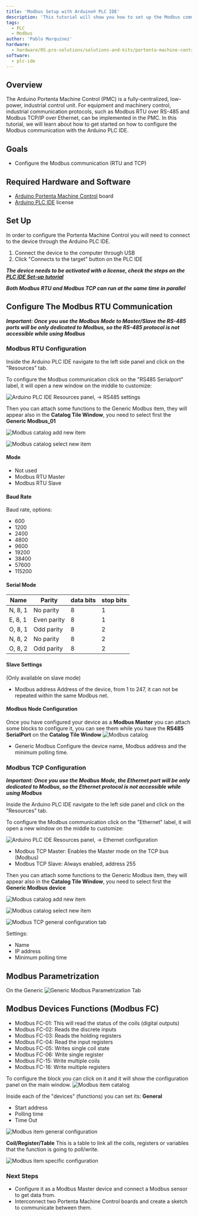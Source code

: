 ```yaml
---
title: 'Modbus Setup with Arduino® PLC IDE'
description: 'This tutorial will show you how to set up the Modbus communication with the Arduino PLC IDE.'
tags:
  - PLC
  - Modbus
author: 'Pablo Marquínez'
hardware:
  - hardware/05.pro-solutions/solutions-and-kits/portenta-machine-control
software:
  - plc-ide
---
```


## Overview

The Arduino Portenta Machine Control (PMC) is a fully-centralized, low-power, industrial control unit. For equipment and machinery control, industrial communication protocols, such as Modbus RTU over RS-485 and Modbus TCP/IP over Ethernet, can be implemented in the PMC. In this tutorial, we will learn about how to get started on how to configure the Modbus communication with the Arduino PLC IDE.

## Goals

- Configure the Modbus communication (RTU and TCP)

## Required Hardware and Software

- [Arduino Portenta Machine Control](https://store.arduino.cc/products/arduino-portenta-machine-control) board
- [Arduino PLC IDE](../../../../software/plc-ide) license

## Set Up

In order to configure the Portenta Machine Control you will need to connect to the device through the Arduino PLC IDE.

1. Connect the device to the computer through USB
2. Click "Connects to the target" button on the PLC IDE

***The device needs to be activated with a license, check the steps on the [PLC IDE Set-up tutorial](./plc-ide-setup-license)***

***Both Modbus RTU and Modbus TCP can run at the same time in parallel***

## Configure The Modbus RTU Communication

***Important: Once you use the Modbus Mode to Master/Slave the RS-485 ports will be only dedicated to Modbus, so the RS-485 protocol is not accessible while using Modbus***

### Modbus RTU Configuration

Inside the Arduino PLC IDE navigate to the left side panel and click on the "Resources" tab.

To configure the Modbus communication click on the "RS485 Serialport" label, it will open a new window on the middle to customize:

![Arduino PLC IDE Resources panel, -> RS485 settings](assets/PLC-IDE-ModBus.png)

Then you can attach some functions to the Generic Modbus item, they will appear also in the **Catalog Tile Window**, you need to select first the **Generic Modbus_01**

![Modbus catalog add new item](assets/modBusCatalog-add.png)

![Modbus catalog select new item](assets/modbusCatalog-add-prompt.png)

#### Mode

* Not used
* Modbus RTU Master
* Modbus RTU Slave

#### Baud Rate

Baud rate, options:
  * 600
  * 1200
  * 2400
  * 4800
  * 9600
  * 19200
  * 38400
  * 57600
  * 115200

#### Serial Mode

| Name    | Parity      | data bits | stop bits |
| ------- | ----------- | --------- | ----------|
| N, 8, 1 | No parity   | 8         | 1         |
| E, 8, 1 | Even parity | 8         | 1         |
| O, 8, 1 | Odd parity  | 8         | 2         |
| N, 8, 2 | No parity   | 8         | 2         |
| O, 8, 2 | Odd parity  | 8         | 2         |

#### Slave Settings

(Only available on slave mode)

* Modbus address
  Address of the device, from 1 to 247, it can not be repeated within the same Modbus net.

#### Modbus Node Configuration

Once you have configured your device as a **Modbus Master** you can attach some blocks to configure it, you can see them while you have the **RS485 SerialPort** on the **Catalog Tile Window**
![Modbus catalog](assets/modBusCatalog.png)

* Generic Modbus
  Configure the device name, Modbus address and the minimum polling time.

### Modbus TCP Configuration

***Important: Once you use the Modbus Mode, the Ethernet port will be only dedicated to Modbus, so the Ethernet protocol is not accessible while using Modbus***

Inside the Arduino PLC IDE navigate to the left side panel and click on the "Resources" tab.

To configure the Modbus communication click on the "Ethernet" label, it will open a new window on the middle to customize:

![Arduino PLC IDE Resources panel, -> Ethernet configuration](assets/modbusTCP-configuration.png)

* Modbus TCP Master: Enables the Master mode on the TCP bus (Modbus)
* Modbus TCP Slave: Always enabled, address 255

Then you can attach some functions to the Generic Modbus item, they will appear also in the **Catalog Tile Window**, you need to select first the **Generic Modbus device**

![Modbus catalog add new item](assets/modbusTCP-configurationAdd.png)

![Modbus catalog select new item](assets/modbusTCP-configurationCatalogAdd.png)

![Modbus TCP general configuration tab](assets/modbusTCP-configuration-general.png)

Settings:
* Name
* IP address
* Minimum polling time

## Modbus Parametrization

On the Generic
![Generic Modbus Parametrization Tab](assets/modbusParametrization.png)

## Modbus Devices Functions (Modbus FC)

* Modbus FC-01: This will read the status of the coils (digital outputs)
* Modbus FC-02: Reads the discrete inputs
* Modbus FC-03: Reads the holding registers
* Modbus FC-04: Read the input registers
* Modbus FC-05: Writes single coil state
* Modbus FC-06: Write single register
* Modbus FC-15: Write multiple coils
* Modbus FC-16: Write multiple registers

To configure the block you can click on it and it will show the configuration panel on the main window.
![Modbus item catalog](assets/genericModbus-catalog.png)

Inside each of the "devices" (functions) you can set its:
**General**
* Start address
* Polling time
* Time Out

![Modbus item general configuration](assets/genericModbus-catalog-setting-general.png)

**Coil/Register/Table**
This is a table to link all the coils, registers or variables that the function is going to poll/write.

![Modbus item specific configuration](assets/genericModbus-catalog-setting-specific.png)

### Next Steps

- Configure it as a Modbus Master device and connect a Modbus sensor to get data from.
- Interconnect two Portenta Machine Control boards and create a sketch to communicate between them.
